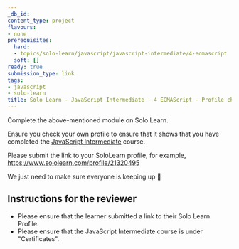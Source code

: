 ```yaml
---
_db_id:
content_type: project
flavours:
- none
prerequisites:
  hard:
  - topics/solo-learn/javascript/javascript-intermediate/4-ecmascript
  soft: []
ready: true
submission_type: link
tags:
- javascript
- solo-learn
title: Solo Learn - JavaScript Intermediate - 4 ECMAScript - Profile check
---
```


Complete the above-mentioned module on Solo Learn.

Ensure you check your own profile to ensure that it shows that you have completed the [JavaScript Intermediate](https://www.sololearn.com/en/learn/courses/javascript-intermediate) course.

Please submit the link to your SoloLearn profile, for example, https://www.sololearn.com/profile/21320495

We just need to make sure everyone is keeping up 💚

## Instructions for the reviewer

- Please ensure that the learner submitted a link to their Solo Learn Profile.
- Please ensure that the JavaScript Intermediate course is under "Certificates".